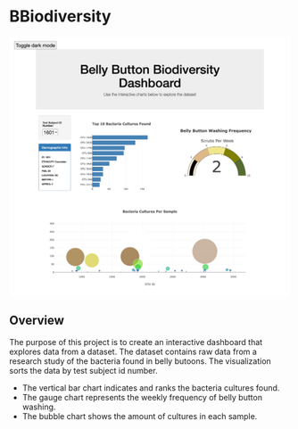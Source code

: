# BBiodiversity
![Image of Finished Dashboard](bellybuttonlanding.png)

## Overview
The purpose of this project is to create an interactive dashboard that explores data from a dataset. The dataset contains raw data from a research study of the bacteria found in belly butoons. The visualization sorts the data by test subject id number.

- The vertical bar chart indicates and ranks the bacteria cultures found.
- The gauge chart represents the weekly frequency of belly button washing.
- The bubble chart shows the amount of cultures in each sample.